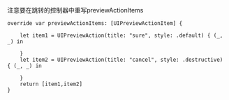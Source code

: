 
注意要在跳转的控制器中重写previewActionItems

    override var previewActionItems: [UIPreviewActionItem] {
        
        let item1 = UIPreviewAction(title: "sure", style: .default) { (_, _) in
            
        }
        let item2 = UIPreviewAction(title: "cancel", style: .destructive) { (_, _) in
            
        }
        return [item1,item2]
    }
